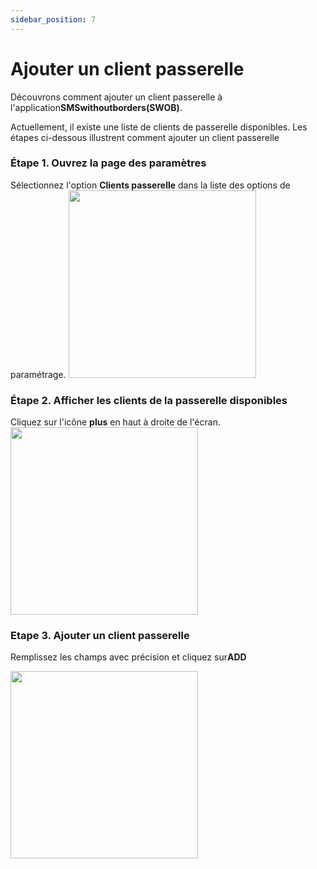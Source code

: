 ```yaml
---
sidebar_position: 7
---
```


# Ajouter un client passerelle

Découvrons comment ajouter un client passerelle à l'application**SMSwithoutborders(SWOB)**.

Actuellement, il existe une liste de clients de passerelle disponibles. Les étapes ci-dessous illustrent comment ajouter un client passerelle

### Étape 1. Ouvrez la page des paramètres

Sélectionnez l'option **Clients passerelle** dans la liste des options de paramétrage.
<img src="/img/settings .png" width="300" />

### Étape 2. Afficher les clients de la passerelle disponibles

Cliquez sur l'icône **plus** en haut à droite de l'écran.
<img src="/img/gatewayClient.png" width="300" />

### Etape 3. Ajouter un client passerelle

Remplissez les champs avec précision et cliquez sur**ADD**

<img src="/img/gateway2.png" width="300" />
